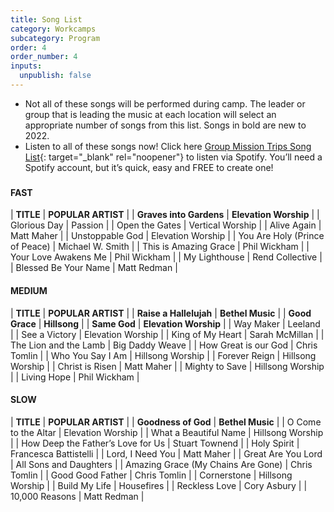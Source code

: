 ```yaml
---
title: Song List
category: Workcamps
subcategory: Program
order: 4
order_number: 4
inputs:
  unpublish: false
---
```

* Not all of these songs will be performed during camp. The leader or group that is leading the music at each location will select an appropriate number of songs from this list. Songs in bold are new to 2022.
* Listen to all of these songs now\! Click here [Group Mission Trips Song List](https://open.spotify.com/playlist/4gqWixdOxrcVri8n3Rk11F){: target="_blank" rel="noopener"} to listen via Spotify. You’ll need a Spotify account, but it’s quick, easy and FREE to create one\!

###

#### **FAST**

| **TITLE**  | **POPULAR ARTIST** |
| **Graves into Gardens**  | **Elevation Worship** |
| Glorious Day  | Passion |
| Open the Gates  | Vertical Worship |
| Alive Again  | Matt Maher |
| Unstoppable God  | Elevation Worship |
| You Are Holy (Prince of Peace)  | Michael W. Smith |
| This is Amazing Grace  | Phil Wickham |
| Your Love Awakens Me  | Phil Wickham |
| My Lighthouse  | Rend Collective |
| Blessed Be Your Name  | Matt Redman |

#### MEDIUM

| **TITLE**  | **POPULAR ARTIST** |
| **Raise a Hallelujah**  | **Bethel Music** |
| **Good Grace**  | **Hillsong** |
| **Same God**  | **Elevation Worship** |
| Way Maker  | Leeland |
| See a Victory  | Elevation Worship |
| King of My Heart  | Sarah McMillan |
| The Lion and the Lamb  | Big Daddy Weave |
| How Great is our God  | Chris Tomlin |
| Who You Say I Am  | Hillsong Worship |
| Forever Reign  | Hillsong Worship |
| Christ is Risen  | Matt Maher |
| Mighty to Save  | Hillsong Worship |
| Living Hope  | Phil Wickham |

#### SLOW

| **TITLE**  | **POPULAR ARTIST** |
| **Goodness of God**  | **Bethel Music** |
| O Come to the Altar  | Elevation Worship |
| What a Beautiful Name  | Hillsong Worship |
| How Deep the Father’s Love for Us  | Stuart Townend |
| Holy Spirit  | Francesca Battistelli |
| Lord, I Need You  | Matt Maher |
| Great Are You Lord  | All Sons and Daughters |
| Amazing Grace (My Chains Are Gone)  | Chris Tomlin |
| Good Good Father  | Chris Tomlin |
| Cornerstone  | Hillsong Worship |
| Build My Life  | Housefires |
| Reckless Love  | Cory Asbury |
| 10,000 Reasons  | Matt Redman |